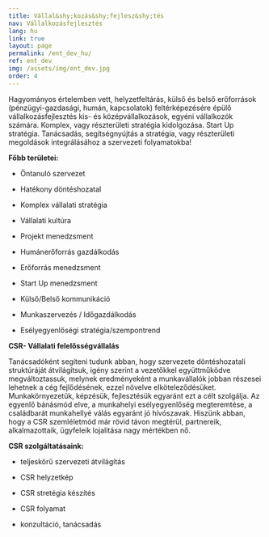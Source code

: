 ```yaml
---
title: Vállal&shy;kozás&shy;fejlesz&shy;tés
nav: Vállalkozásfejlesztés
lang: hu
link: true
layout: page
permalink: /ent_dev_hu/
ref: ent_dev
img: /assets/img/ent_dev.jpg
order: 4
---
```


Hagyományos értelemben vett, helyzetfeltárás, külső és belső erőforrások (pénzügyi-gazdasági, humán,
kapcsolatok) feltérképezésére épülő vállalkozásfejlesztés kis- és középvállalkozások, egyéni
vállalkozók számára. Komplex, vagy részterületi stratégia kidolgozása. Start Up stratégia.
Tanácsadás, segítségnyújtás a stratégia, vagy részterületi megoldások integrálásához a szervezeti
folyamatokba!

__Főbb területei:__
- Öntanuló szervezet

- Hatékony döntéshozatal

- Komplex vállalati stratégia

- Vállalati kultúra

- Projekt menedzsment

- Humánerőforrás gazdálkodás

- Erőforrás menedzsment

- Start Up menedzsment

- Külső/Belső kommunikáció

- Munkaszervezés / Időgazdálkodás

- Esélyegyenlőségi stratégia/szempontrend

__CSR- Vállalati felelősségvállalás__

Tanácsadóként segíteni tudunk abban, hogy szervezete döntéshozatali struktúráját átvilágítsuk, igény szerint a vezetőkkel együttműködve megváltoztassuk, melynek eredményeként a munkavállalók jobban részesei lehetnek a cég fejlődésének, ezzel növelve elköteleződésüket. Munkakörnyezetük, képzésük, fejlesztésük egyaránt ezt a célt szolgálja.  Az egyenlő bánásmód elve, a munkahelyi esélyegyenlőség megteremtése, a családbarát munkahellyé válás egyaránt jó hívószavak.  Hiszünk abban, hogy a CSR szemléletmód már rövid távon megtérül, partnereik, alkalmazottaik, ügyfeleik lojalitása  nagy mértékben nő.

__CSR szolgáltatásaink:__
- teljeskörű szervezeti átvilágítás

- CSR helyzetkép

- CSR stretégia készítés

- CSR folyamat

- konzultáció, tanácsadás
